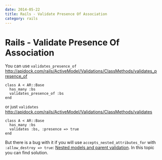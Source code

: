 ```yaml
---
date: 2014-05-22
title: Rails - Validate Presence Of Association
category: rails
---
```

# Rails - Validate Presence Of Association

You can use `validates_presence_of` http://apidock.com/rails/ActiveModel/Validations/ClassMethods/validates_presence_of
```
class A < AR::Base
  has_many :bs
  validates_presence_of :bs
end
```
or just `validates` http://apidock.com/rails/ActiveModel/Validations/ClassMethods/validates

```
class A < AR::Base
  has_many :bs
  validates :bs, :presence => true
end
```

But there is a bug with it if you will use `accepts_nested_attributes_for` with `:allow_destroy => true`: [Nested models and parent validation](http://stackoverflow.com/questions/5144527/nested-models-and-parent-validation). In this topic you can find solution.
